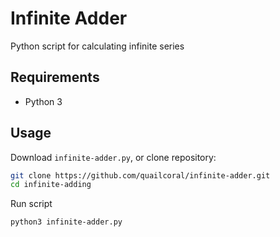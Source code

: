 # Infinite Adder
Python script for calculating infinite series

## Requirements
* Python 3

## Usage
Download `infinite-adder.py`, or clone repository:
```bash
git clone https://github.com/quailcoral/infinite-adder.git
cd infinite-adding
```
Run script
```bash
python3 infinite-adder.py
```
